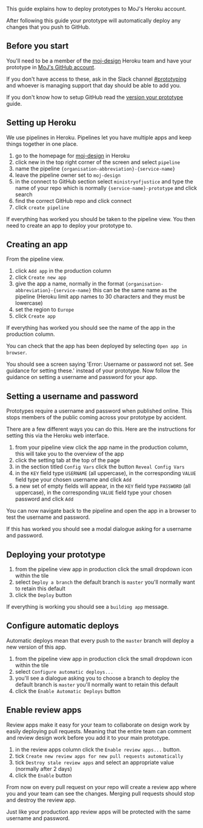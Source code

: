 This guide explains how to deploy prototypes to MoJ's Heroku account.

After following this guide your prototype will automatically deploy any changes that you push to GitHub.

## Before you start

You'll need to be a member of the [moj-design](https://dashboard.heroku.com/teams/moj-design/apps) Heroku team and have your prototype in [MoJ's GitHub account](https://github.com/ministryofjustice).

If you don't have access to these, ask in the Slack channel [#prototyping](https://mojdt.slack.com/messages/C9DSD7NA0) and whoever is managing support that day should be able to add you.

If you don't know how to setup GitHub read the [version your prototype](#) guide.

## Setting up Heroku

We use pipelines in Heroku. Pipelines let you have multiple apps and keep things together in one place.

1. go to the homepage for [moj-design](https://dashboard.heroku.com/teams/moj-design/apps) in Heroku
2. click new in the top right corner of the screen and select `pipeline`
3. name the pipeline `{organisation-abbreviation}-{service-name}`
4. leave the pipeline owner set to `moj-design`
5. in the connect to GitHub section select `ministryofjustice` and type the name of your repo which is normally `{service-name}-prototype` and click search
6. find the correct GitHub repo and click connect
7. click `create pipeline`

If everything has worked you should be taken to the pipeline view. You then need to create an app to deploy your prototype to.

## Creating an app

From the pipeline view.

1. click `Add app` in the production column
2. click `Create new app`
3. give the app a name, normally in the format `{organisation-abbreviation}-{service-name}` this can be the same name as the pipeline (Heroku limit app names to 30 characters and they must be lowercase)
4. set the region to `Europe`
5. click `Create app`

If everything has worked you should see the name of the app in the production column.

You can check that the app has been deployed by selecting `Open app in browser`.

You should see a screen saying 'Error: Username or password not set. See guidance for setting these.' instead of your prototype. Now follow the guidance on setting a username and password for your app.

## Setting a username and password

Prototypes require a username and password when published online. This stops members of the public coming across your prototype by accident.

There are a few different ways you can do this. Here are the instructions for setting this via the Heroku web interface.

1. from your pipeline view click the app name in the production column, this will take you to the overview of the app
2. click the setting tab at the top of the page
3. in the section titled `Config Vars` click the button `Reveal Config Vars`
4. in the `KEY` field type `USERNAME` (all uppercase), in the corresponding `VALUE` field type your chosen username and click `Add`
5. a new set of empty fields will appear, in the `KEY` field type `PASSWORD` (all uppercase), in the corresponding `VALUE` field type your chosen password and click `Add`

You can now navigate back to the pipeline and open the app in a browser to test the username and password.

If this has worked you should see a modal dialogue asking for a username and password.

## Deploying your prototype

1. from the pipeline view app in production click the small dropdown icon within the tile
2. select `Deploy a branch` the default branch is `master` you'll normally want to retain this default
3. click the `Deploy` button

If everything is working you should see a `building app` message.

## Configure automatic deploys

Automatic deploys mean that every push to the `master` branch will deploy a new version of this app.

1. from the pipeline view app in production click the small dropdown icon within the tile
2. select `Configure automatic deploys...`
3. you'll see a dialogue asking you to choose a branch to deploy the default branch is `master` you'll normally want to retain this default
4. click the `Enable Automatic Deploys` button

## Enable review apps

Review apps make it easy for your team to collaborate on design work by easily deploying pull requests. Meaning that the entire team can comment and review design work before you add it to your main prototype.

1. in the review apps column click the `Enable review apps...` button.
2. tick `Create new review apps for new pull requests automatically`
3. tick `Destroy stale review apps` and select an appropriate value (normally after 2 days)
4. click the `Enable` button

From now on every pull request on your repo will create a review app where you and your team can see the changes. Merging pull requests should stop and destroy the review app.

Just like your production app review apps will be protected with the same username and password.
